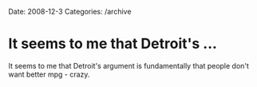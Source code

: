 Date: 2008-12-3
Categories: /archive

# It seems to me that Detroit's ...

It seems to me that Detroit's argument is fundamentally that people don't want better mpg - crazy.
